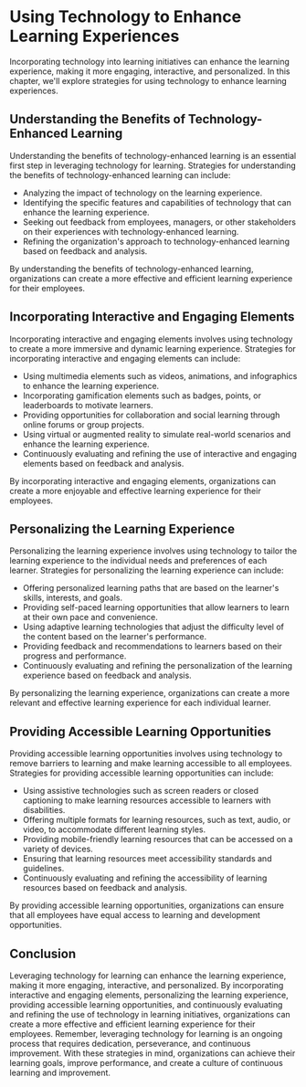 Using Technology to Enhance Learning Experiences
===============================================================================================

Incorporating technology into learning initiatives can enhance the learning experience, making it more engaging, interactive, and personalized. In this chapter, we'll explore strategies for using technology to enhance learning experiences.

Understanding the Benefits of Technology-Enhanced Learning
----------------------------------------------------------

Understanding the benefits of technology-enhanced learning is an essential first step in leveraging technology for learning. Strategies for understanding the benefits of technology-enhanced learning can include:

* Analyzing the impact of technology on the learning experience.
* Identifying the specific features and capabilities of technology that can enhance the learning experience.
* Seeking out feedback from employees, managers, or other stakeholders on their experiences with technology-enhanced learning.
* Refining the organization's approach to technology-enhanced learning based on feedback and analysis.

By understanding the benefits of technology-enhanced learning, organizations can create a more effective and efficient learning experience for their employees.

Incorporating Interactive and Engaging Elements
-----------------------------------------------

Incorporating interactive and engaging elements involves using technology to create a more immersive and dynamic learning experience. Strategies for incorporating interactive and engaging elements can include:

* Using multimedia elements such as videos, animations, and infographics to enhance the learning experience.
* Incorporating gamification elements such as badges, points, or leaderboards to motivate learners.
* Providing opportunities for collaboration and social learning through online forums or group projects.
* Using virtual or augmented reality to simulate real-world scenarios and enhance the learning experience.
* Continuously evaluating and refining the use of interactive and engaging elements based on feedback and analysis.

By incorporating interactive and engaging elements, organizations can create a more enjoyable and effective learning experience for their employees.

Personalizing the Learning Experience
-------------------------------------

Personalizing the learning experience involves using technology to tailor the learning experience to the individual needs and preferences of each learner. Strategies for personalizing the learning experience can include:

* Offering personalized learning paths that are based on the learner's skills, interests, and goals.
* Providing self-paced learning opportunities that allow learners to learn at their own pace and convenience.
* Using adaptive learning technologies that adjust the difficulty level of the content based on the learner's performance.
* Providing feedback and recommendations to learners based on their progress and performance.
* Continuously evaluating and refining the personalization of the learning experience based on feedback and analysis.

By personalizing the learning experience, organizations can create a more relevant and effective learning experience for each individual learner.

Providing Accessible Learning Opportunities
-------------------------------------------

Providing accessible learning opportunities involves using technology to remove barriers to learning and make learning accessible to all employees. Strategies for providing accessible learning opportunities can include:

* Using assistive technologies such as screen readers or closed captioning to make learning resources accessible to learners with disabilities.
* Offering multiple formats for learning resources, such as text, audio, or video, to accommodate different learning styles.
* Providing mobile-friendly learning resources that can be accessed on a variety of devices.
* Ensuring that learning resources meet accessibility standards and guidelines.
* Continuously evaluating and refining the accessibility of learning resources based on feedback and analysis.

By providing accessible learning opportunities, organizations can ensure that all employees have equal access to learning and development opportunities.

Conclusion
----------

Leveraging technology for learning can enhance the learning experience, making it more engaging, interactive, and personalized. By incorporating interactive and engaging elements, personalizing the learning experience, providing accessible learning opportunities, and continuously evaluating and refining the use of technology in learning initiatives, organizations can create a more effective and efficient learning experience for their employees. Remember, leveraging technology for learning is an ongoing process that requires dedication, perseverance, and continuous improvement. With these strategies in mind, organizations can achieve their learning goals, improve performance, and create a culture of continuous learning and improvement.
